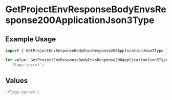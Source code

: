 # GetProjectEnvResponseBodyEnvsResponse200ApplicationJson3Type

## Example Usage

```typescript
import { GetProjectEnvResponseBodyEnvsResponse200ApplicationJson3Type } from '@vercel/client/models/operations';

let value: GetProjectEnvResponseBodyEnvsResponse200ApplicationJson3Type =
  'flags-secret';
```

## Values

```typescript
'flags-secret';
```
